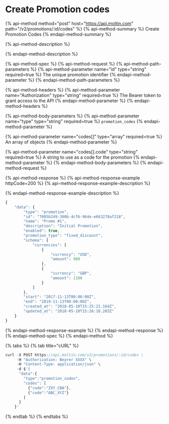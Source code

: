 # Create Promotion codes

{% api-method method="post" host="https://api.moltin.com" path="/v2/promotions/:id/codes" %}
{% api-method-summary %}
Create Promotion Codes
{% endapi-method-summary %}

{% api-method-description %}

{% endapi-method-description %}

{% api-method-spec %}
{% api-method-request %}
{% api-method-path-parameters %}
{% api-method-parameter name="id" type="string" required=true %}
The unique promotion identifier
{% endapi-method-parameter %}
{% endapi-method-path-parameters %}

{% api-method-headers %}
{% api-method-parameter name="Authorization" type="string" required=true %}
The Bearer token to grant access to the API
{% endapi-method-parameter %}
{% endapi-method-headers %}

{% api-method-body-parameters %}
{% api-method-parameter name="type" type="string" required=true %}
`promotion_codes`
{% endapi-method-parameter %}

{% api-method-parameter name="codes\[\]" type="array" required=true %}
An array of objects
{% endapi-method-parameter %}

{% api-method-parameter name="codes\[\].code" type="string" required=true %}
A string to use as a code for the promotion
{% endapi-method-parameter %}
{% endapi-method-body-parameters %}
{% endapi-method-request %}

{% api-method-response %}
{% api-method-response-example httpCode=200 %}
{% api-method-response-example-description %}

{% endapi-method-response-example-description %}

```javascript
{
    "data": {
        "type": "promotion",
        "id": "7005b249-300b-4cf6-964e-e663278af218",
        "name": "Promo #1",
        "description": "Initial Promotion",
        "enabled": true,
        "promotion_type": "fixed_discount",
        "schema": {
            "currencies": [
                {
                    "currency": "USD",
                    "amount": 900
                },
                {
                    "currency": "GBP",
                    "amount": 1100
                }
            ]
        },
        "start": "2017-11-13T00:00:00Z",
        "end": "2019-11-13T00:00:00Z",
        "created_at": "2018-05-10T15:25:21.164Z",
        "updated_at": "2018-05-10T15:26:18.203Z"
    }
}
```
{% endapi-method-response-example %}
{% endapi-method-response %}
{% endapi-method-spec %}
{% endapi-method %}

{% tabs %}
{% tab title="cURL" %}
```javascript
curl -X POST https://api.moltin.com/v2/promotions/:id/codes \
     -H "Authorization: Bearer XXXX" \
     -H "Content-Type: application/json" \
     -d $'{
      "data":{
        "type":"promotion_codes",
        "codes": [
          {"code":"ZXY_CBA"},
          {"code":"ABC_XYZ"}
        ]
      }
    }'
```
{% endtab %}
{% endtabs %}

